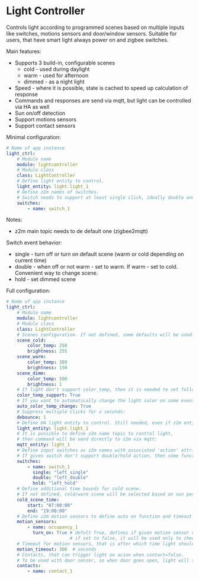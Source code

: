 Light Controller
===============
Controls light according to programmed scenes based on multiple inputs
like switches, motions sensors and door/window sensors.
Suitable for users, that have smart light always power on and zigbee switches.

Main features:
* Supports 3 build-in, configurable scenes
    - cold - used during daylight
    - warm - used for afternoon
    - dimmed - as a night light
* Speed - where it is possible, state is cached to speed up calculation of response
* Commands and responses are send via mqtt, but light can be controlled via HA as well
* Sun on/off detection
* Support motions sensors
* Support contact sensors

Minimal configuration:
```yaml
# Name of app instance
light_ctrl:
    # Module name
    module: lightcontroller
    # Module class
    class: LightController
    # Define light entity to control.
    light_entity: light.light_1
    # Define z2m names of switches.
    # Switch needs to support at least single click, ideally double and hold as well
    switches:
        - name: switch_1
```

Notes:
* z2m main topic needs to de default one (zigbee2mqtt)

Switch event behavior:
* single - turn off or turn on default scene (warm or cold depending on current time)
* double - when off or not warm - set to warm. If warm - set to cold. Convenient way to change scene.
* hold   - set dimmed scene

Full configuration:
```yaml
# Name of app instance
light_ctrl:
    # Module name
    module: lightcontroller
    # Module class
    class: LightController
    # Scenes configuration. If not defined, some defaults will be used.
    scene_cold:
        color_temp: 250
        brightness: 255
    scene_warm:
        color_temp: 389
        brightness: 150
    scene_dimm:
        color_temp: 500
        brightness: 1
    # If light don't support color_temp, then it is needed to set following flag to false:
    color_temp_support: True
    # If you want to automatically change the light color on some events like sunset, then set following flag:
    auto_color_temp_change: True
    # Suppress multiple clicks for x seconds:
    debounce: 1
    # Define HA light entity to control. Still needed, even if z2m entity is defined.
    light_entity: light.light_1
    # It is possible to define z2m name topic to control light,
    # then command will be send directly to z2m via mqtt:
    mqtt_entity: light_1
    # Define input switches as z2m names with associated 'action' attribute value.
    # If given switch don't support double/hold action, then some functionality will be reduced.
    switches:
        - name: switch_1
          single: "left_single"
          double: "left_double"
          hold: "left_hold"
    # Define additional time bounds for cold scene.
    # If not defined, cold/warm scene will be selected based on sun position only.
    cold_scene_time:
        start: "07:00:00"
        end: "19:00:00"
    # Define z2m motion sensors to define auto on function and timeout function
    motion_sensors:
        - name: occupancy_1
          turn_on: True # defult True, defines if given motion sensor can trigger light on action
                        # if set to false, it will be used only to check, if timeout can be started to count
    # Timeout for motion sensors, that is after which time light should be turned off after not detecting a move.
    motion_timeout: 300  # seconds
    # Contacts, that can trigger light on acion when contact=false.
    # To be used with door sensor, so when door goes open, light will turn on.
    contacts:
        - name: contact_1